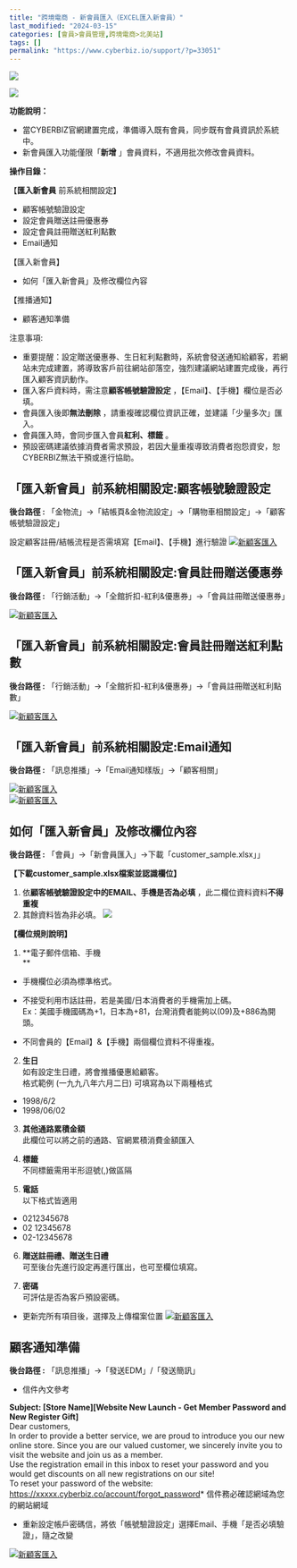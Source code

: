 ```yaml
---
title: "跨境電商 - 新會員匯入（EXCEL匯入新會員）"
last_modified: "2024-03-15"
categories: [會員>會員管理,跨境電商>北美站]
tags: []
permalink: "https://www.cyberbiz.io/support/?p=33051"
---
```


![](https://www.cyberbiz.io/support/wp-content/uploads/適用站別.png)

[![](https://www.cyberbiz.io/support/wp-content/uploads/北美站.png)](https://www.cyberbiz.io/support/?page_id=9206)

**功能說明：**  

* 當CYBERBIZ官網建置完成，準備導入既有會員，同步既有會員資訊於系統中。
* 新會員匯入功能僅限「**新增** 」會員資料，不適用批次修改會員資料。

**操作目錄：**

【**匯入新會員** 前系統相關設定】  

* 顧客帳號驗證設定
* 設定會員贈送註冊優惠券
* 設定會員註冊贈送紅利點數
* Email通知

【匯入新會員】  

* 如何「匯入新會員」及修改欄位內容

【推播通知】  

* 顧客通知準備

注意事項:  

* 重要提醒：設定贈送優惠券、生日紅利點數時，系統會發送通知給顧客，若網站未完成建置，將導致客戶前往網站卻落空，強烈建議網站建置完成後，再行匯入顧客資訊動作。
* 匯入客戶資料時，需注意**顧客帳號驗證設定** ，【Email】、【手機】欄位是否必填。
* 會員匯入後即**無法刪除** ，請重複確認欄位資訊正確，並建議「少量多次」匯入。
* 會員匯入時，會同步匯入會員**紅利、標籤** 。
* 預設密碼建議依據消費者需求預設，若因大量重複導致消費者抱怨資安，恕CYBERBIZ無法干預或進行協助。

## 「匯入新會員」前系統相關設定:顧客帳號驗證設定

**後台路徑 :** 「金物流」→「結帳頁&金物流設定」→「購物車相關設定」→「顧客帳號驗證設定」

設定顧客註冊/結帳流程是否需填寫【Email】、【手機】進行驗證 [![新顧客匯入](https://www.cyberbiz.io/support/wp-content/uploads/匯入顧客資料01.png)](https://www.cyberbiz.io/support/wp-content/uploads/匯入顧客資料01.png)  

## 「匯入新會員」前系統相關設定:會員註冊贈送優惠券


**後台路徑 :** 「行銷活動」→「全館折扣-紅利&優惠券」→「會員註冊贈送優惠券」  

[![新顧客匯入](https://www.cyberbiz.io/support/wp-content/uploads/匯入顧客資料02.png)](https://www.cyberbiz.io/support/wp-content/uploads/匯入顧客資料02.png)  


## 「匯入新會員」前系統相關設定:會員註冊贈送紅利點數


**後台路徑 :** 「行銷活動」→「全館折扣-紅利&優惠券」→「會員註冊贈送紅利點數」  

[![新顧客匯入](https://www.cyberbiz.io/support/wp-content/uploads/匯入顧客資料03.png)](https://www.cyberbiz.io/support/wp-content/uploads/匯入顧客資料03.png)  

## 「匯入新會員」前系統相關設定:Email通知

**後台路徑 :** 「訊息推播」→「Email通知樣版」→「顧客相關」  

[![新顧客匯入](https://www.cyberbiz.io/support/wp-content/uploads/匯入顧客資料04.png)](https://www.cyberbiz.io/support/wp-content/uploads/匯入顧客資料04.png)  
[![新顧客匯入](https://www.cyberbiz.io/support/wp-content/uploads/匯入顧客資料05.png)](https://www.cyberbiz.io/support/wp-content/uploads/匯入顧客資料05.png)  


## 如何「匯入新會員」及修改欄位內容

**後台路徑 :** 「會員」→「新會員匯入」→下載「customer_sample.xlsx」」

**【下載customer_sample.xlsx檔案並認識欄位】**

1. 依**顧客帳號驗證設定中的EMAIL、手機是否為必填** ，此二欄位資料資料**不得重複**
2. 其餘資料皆為非必填。
[![](https://www.cyberbiz.io/support/wp-content/uploads/匯入顧客資料06.png)](https://www.cyberbiz.io/support/wp-content/uploads/匯入顧客資料06.png)  

**【欄位規則說明】**

1. **電子郵件信箱、手機  
**

* 手機欄位必須為標準格式。  

* 不接受利用市話註冊，若是美國/日本消費者的手機需加上碼。  
Ex：美國手機國碼為+1，日本為+81，台灣消費者能夠以(09)及+886為開頭。  

* 不同會員的【Email】&【手機】兩個欄位資料不得重複。  


2. **生日**  
如有設定生日禮，將會推播優惠給顧客。  
格式範例 (一九九八年六月二日) 可填寫為以下兩種格式  

* 1998/6/2
* 1998/06/02


3. **其他通路累積金額**  
此欄位可以將之前的通路、官網累積消費金額匯入  


4. **標籤**  
不同標籤需用半形逗號(,)做區隔  


5. **電話**  
以下格式皆適用  

* 0212345678
* 02 12345678
* 02-12345678


6. **贈送註冊禮、贈送生日禮**  
可至後台先進行設定再進行匯出，也可至欄位填寫。  


7. **密碼**  
可評估是否為客戶預設密碼。  

* 更新完所有項目後，選擇及上傳檔案位置
[![新顧客匯入](https://www.cyberbiz.io/support/wp-content/uploads/匯入顧客資料07.png)](https://www.cyberbiz.io/support/wp-content/uploads/匯入顧客資料07.png)  

## 顧客通知準備

**後台路徑 :** 「訊息推播」→「發送EDM」/「發送簡訊」  


* 信件內文參考

****Subject:** [Store Name][Website New Launch - Get Member Password and New
Register Gift]**  
Dear customers,  
In order to provide a better service, we are proud to introduce you our new
online store. Since you are our valued customer, we sincerely invite you to
visit the website and join us as a member.  
Use the registration email in this inbox to reset your password and you would
get discounts on all new registrations on our site!  
To reset your password of the website:
https://xxxxx.cyberbiz.co/account/forgot_password* 信件務必確認網域為您的網站網域
* 重新設定帳戶密碼信，將依「帳號驗證設定」選擇Email、手機「是否必填驗證」，隨之改變

[![新顧客匯入](https://www.cyberbiz.io/support/wp-content/uploads/匯入顧客資料08-1.png)](https://www.cyberbiz.io/support/wp-content/uploads/匯入顧客資料08-1.png)  

